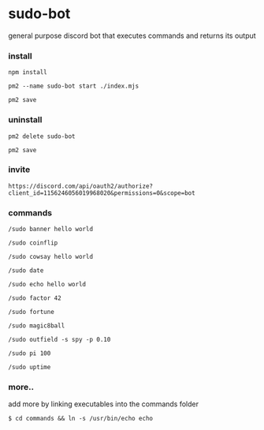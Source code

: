 # sudo-bot

general purpose discord bot that executes commands and returns its output


### install

`npm install`

`pm2 --name sudo-bot start ./index.mjs`

`pm2 save`


### uninstall

`pm2 delete sudo-bot`

`pm2 save`


### invite

`https://discord.com/api/oauth2/authorize?client_id=1156246056019968020&permissions=0&scope=bot`


### commands

`/sudo banner hello world`

`/sudo coinflip`

`/sudo cowsay hello world`

`/sudo date`

`/sudo echo hello world`

`/sudo factor 42`

`/sudo fortune`

`/sudo magic8ball`

`/sudo outfield -s spy -p 0.10`

`/sudo pi 100`

`/sudo uptime`


### more..

add more by linking executables into the commands folder

`$ cd commands && ln -s /usr/bin/echo echo`
